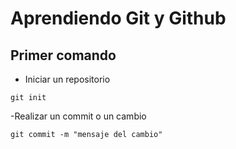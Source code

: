 # Aprendiendo Git y Github
## Primer comando
- Iniciar un repositorio
```
git init
```

-Realizar un commit o un cambio

```
git commit -m "mensaje del cambio"
```

